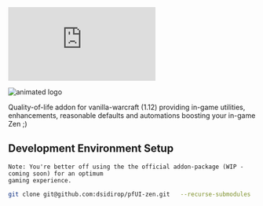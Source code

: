 ![pfUI Zen](https://latex.codecogs.com/svg.latex?%5Cfn_jvn%20%5Chuge%20%5Ctextup%7B%5CLARGE%5Ctextbf%7B%7B%5Ccolor%7BCyan%7Dpf%7D%7B%5Ccolor%7BOrange%7DUI%7D%5C%20%5Chuge%7B%5Ccolor%7BEmerald%7DZen%7D%7D%7D)

![animated logo](https://github.com/user-attachments/assets/afd80b82-ff1e-47b8-a1c5-5031c974332d)

Quality-of-life addon for vanilla-warcraft (1.12) providing in-game utilities, enhancements, reasonable defaults and automations boosting your in-game Zen ;)

## Development Environment Setup

    Note: You're better off using the the official addon-package (WIP - coming soon) for an optimum
    gaming experience.

```bash
git clone git@github.com:dsidirop/pfUI-zen.git   --recurse-submodules
```

